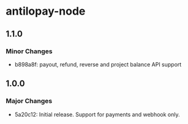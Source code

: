# antilopay-node

## 1.1.0

### Minor Changes

- b898a8f: payout, refund, reverse and project balance API support

## 1.0.0

### Major Changes

- 5a20c12: Initial release. Support for payments and webhook only.
